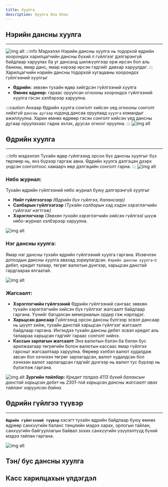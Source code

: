 ```yaml
---
title: Хуулга
description: Хуулга бла блах
---
```


## Нэрийн дансны хуулга 
---
![img alt](/img/img23.png)
:::info Мэдээлэл
 Нэрийн дансны хуулга нь тодорхой өдрийн хоорондох харилцагчийн дансны бүхий л гүйлгээг дэлгэрэнгүй байдлаар харуулах ба уг дансанд шилжүүлгээр орж ирсэн бол аль банкны, ямар данс, ямар нэрээр ирсэн гэдгийг давхар харуулдаг.
:::
Харилцагчийн нэрийн дансны тодорхой хугацааны хоорондох гүйлгээний хуулгыг  
- **Өдрийн:** зөвхөн тухайн өдөр хийгдсэн гүйлгээний хуулга
- **Өмнөх өдрөөр:** гараас оруулсан огнооны хоорондох гүйлгээний хуулга гэсэн хэлбэрээр харуулна.

:::caution Анхаар
 Өдрийн хуулга сонголт хийсэн үед огнооны сонголт хийхгүй `дансны дугаар` нүдэнд дансаа оруулаад `хуулга` командыг ажиллуулна. Харин өмнөх өдрөөр гэсэн сонголт хийсэн үед дансны дугаар оруулахаас гадна эхлэх, дуусах огноог оруулна. 
:::
![img alt](/img/img24.png)

## Өдрийн хуулга 
---
:::info мэдээлэл
Тухайн өдөр гүйлгээнд орсон бүх дансны хуулгыг бүх төрлөөр нь, янз бүрээр гаргаж авна. Өдрийн хуулга дэлгэцэн дээрх үндсэн сонголтоос хамаарч өөр дэлгэцийн сонголт гарна.
:::
![img alt](/img/uHuulga.png)
### Нябо журнал:
Тухайн өдрийн гүйлгээний нябо журнал буюу дэлгэрэнгүй хуулгыг 
- **Нийт гүйлгээгээр** _(Өдрийн бүх гүйлгээ, балансаар)_
- **Салбарын гүйлгээгээр** _(Тухайн салбарын хэд хэдэн хэрэглэгчийн гүйлгээг нэгтгэж)_
- **Хэрэглэгчээр** _(Зөвхөн тухайн хэрэглэгчийн хийсэн гүйлгээ)_ шүүж нябо-журнал хэлбэрээр харуулна. 
 
![img alt](/img/img25.png)

### Нэг дансны хуулга:
Ямар нэг дансны тухайн өдрийн гүйлгээний хуулга гаргана. Ихэвчлэн дотоодын дансны хуулга авахад зориулагдсан. `Нэрийн дансны хуулга`-с дебет, кредит талаар, төгрөг валютын дүнгээр, харьцсан данстай гардгаараа ялгаатай.
 
 ![img alt](/img/img27.png)

### Жагсаалт:
-	**Хэрэглэгчийн гүйлгээний** Өдрийн гүйлгээний сангаас зөвхөн тухайн хэрэглэгчийн хийсэн бүх гүйлгээг жагсаалт байдлаар гаргана. Үүнийг багцалсан мемориалын ордер гэж нэрлэдэг.
-	**Харьцсан дансаар** Гүйлгээнд орсон дансны бүлгээр эсвэл дансаар нь шүүлт хийж, тухайн данстай харьцсан гүйлгээг жагсаалт байдлаар гаргана. Ингэхдээ тухайн дансны дебет эсвэл кредит аль талаараа харьцсан гэдгийг гараас сонголт хийнэ. 
-	**Кассын зарлагын жагсаалт** Энэ валютын бэлэн ба бэлэн бус арилжаагаар төгрөгийн болон валютын кассаас ямар гүйлгээ гарсныг жагсаалтаар харуулна. Өөрөөр хэлбэл валют худалдаж авсан бол хэчнээн төгрөг зарлагадсан, валют худалдсан бол хэчнээн валют зарлагадсан гэдгийг дүнгээр нь валют тус бүрээр нь бүлэглэж гаргана.
>
 ![img alt](/img/img28.png)
_**Зургийн тайлбар:** Кредит талдаа 4113 бүхий балансын данстай харьцсан дебет нь 2301-той харьцсан дансны жагсаалт авах тайланг харуулсан байна._

## Өдрийн гүйлгээ түүвэр 
---
**`Өдрийн гүйлгээний түүвэр`** хэсэгт тухайн өдрийн байдлаар буюу өмнөх өдрөөр санхүүгийн баланс тэнцлийн мэдээ харах, орлогын тайлан, санхүүгийн байгууллагын байвал зохих санхүүгийн үзүүлэлтүүд бүхий мэдээ тайлан гаргана.

![img alt](/img/image48.png)

## Тэн/ бус дансны хуулга 

## Касс харилцахын үлдэгдэл
